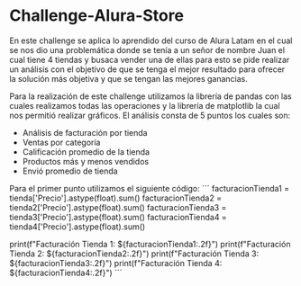 # Challenge-Alura-Store

En este challenge se aplica lo aprendido del curso de Alura Latam en el cual se nos dio una problemática donde se tenía a un señor de nombre Juan el cual tiene 4 tiendas y busaca vender una de ellas para esto se pide realizar un análisis con el objetivo de que se tenga el mejor resultado para ofrecer la solución más objetiva y que se tengan las mejores ganancias.

Para la realización de este challenge utilizamos la librería de pandas con las cuales realizamos todas las operaciones y la librería de matplotlib la cual nos permitió realizar gráficos.
El análisis consta de 5 puntos los cuales son: 
* Análisis de facturación por tienda
* Ventas por categoría
* Calificación promedio de la tienda
* Productos más y menos vendidos
* Envió promedio de tienda

Para el primer punto utilizamos el siguiente código: 
´´´ 
facturacionTienda1 = tienda['Precio'].astype(float).sum()
facturacionTienda2 = tienda2['Precio'].astype(float).sum()
facturacionTienda3 = tienda3['Precio'].astype(float).sum()
facturacionTienda4 = tienda4['Precio'].astype(float).sum()


print(f"Facturación Tienda 1: ${facturacionTienda1:.2f}")
print(f"Facturación Tienda 2: ${facturacionTienda2:.2f}")
print(f"Facturación Tienda 3: ${facturacionTienda3:.2f}")
print(f"Facturación Tienda 4: ${facturacionTienda4:.2f}")
´´´
